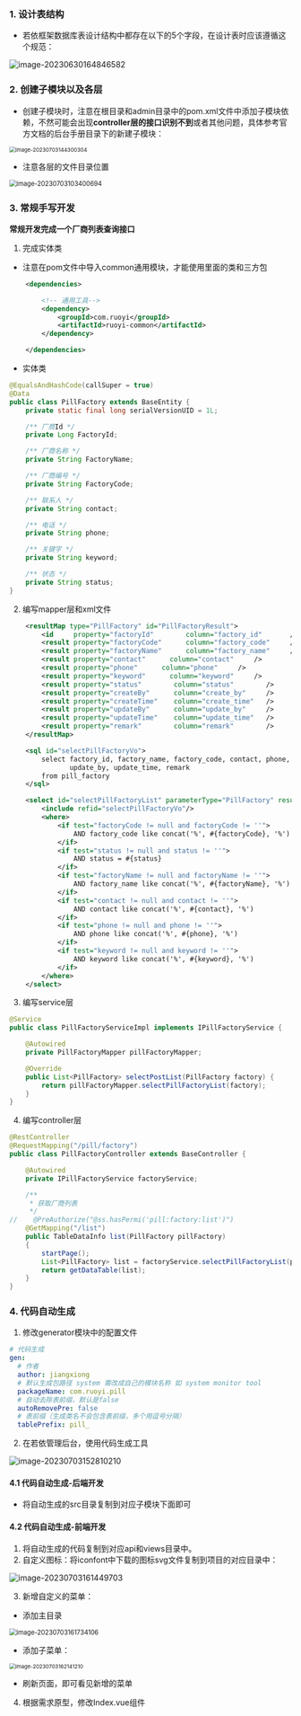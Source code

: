### 1. 设计表结构

- 若依框架数据库表设计结构中都存在以下的5个字段，在设计表时应该遵循这个规范：

![image-20230630164846582](RuoYi二次开发.assets/image-20230630164846582.png)

### 2. 创建子模块以及各层

- 创建子模块时，注意在根目录和admin目录中的pom.xml文件中添加子模块依赖，不然可能会出现**controller层的接口识别不到**或者其他问题，具体参考官方文档的后台手册目录下的新建子模块：

<img src="RuoYi二次开发.assets/image-20230703144300304.png" alt="image-20230703144300304" style="zoom:67%;" />

- 注意各层的文件目录位置

<img src="RuoYi二次开发.assets/image-20230703103400694.png" alt="image-20230703103400694" style="zoom:80%;" />

### 3. 常规手写开发

**常规开发完成一个厂商列表查询接口**

1. 完成实体类

- 注意在pom文件中导入common通用模块，才能使用里面的类和三方包

```xml
    <dependencies>

        <!-- 通用工具-->
        <dependency>
            <groupId>com.ruoyi</groupId>
            <artifactId>ruoyi-common</artifactId>
        </dependency>

    </dependencies>
```

- 实体类

```java
@EqualsAndHashCode(callSuper = true)
@Data
public class PillFactory extends BaseEntity {
    private static final long serialVersionUID = 1L;

    /** 厂商Id */
    private Long FactoryId;

    /** 厂商名称 */
    private String FactoryName;

    /** 厂商编号 */
    private String FactoryCode;

    /** 联系人 */
    private String contact;

    /** 电话 */
    private String phone;

    /** 关键字 */
    private String keyword;

    /** 状态 */
    private String status;
}
```

2. 编写mapper层和xml文件

```xml
    <resultMap type="PillFactory" id="PillFactoryResult">
        <id     property="factoryId"        column="factory_id"       />
        <result property="factoryCode"      column="factory_code"     />
        <result property="factoryName"      column="factory_name"     />
        <result property="contact"      column="contact"     />
        <result property="phone"      column="phone"     />
        <result property="keyword"      column="keyword"     />
        <result property="status"        column="status"        />
        <result property="createBy"      column="create_by"     />
        <result property="createTime"    column="create_time"   />
        <result property="updateBy"      column="update_by"     />
        <result property="updateTime"    column="update_time"   />
        <result property="remark"        column="remark"        />
    </resultMap>

    <sql id="selectPillFactoryVo">
        select factory_id, factory_name, factory_code, contact, phone, keyword, status, create_by, create_time,
               update_by, update_time, remark
        from pill_factory
    </sql>

    <select id="selectPillFactoryList" parameterType="PillFactory" resultMap="PillFactoryResult">
        <include refid="selectPillFactoryVo"/>
        <where>
            <if test="factoryCode != null and factoryCode != ''">
                AND factory_code like concat('%', #{factoryCode}, '%')
            </if>
            <if test="status != null and status != ''">
                AND status = #{status}
            </if>
            <if test="factoryName != null and factoryName != ''">
                AND factory_name like concat('%', #{factoryName}, '%')
            </if>
            <if test="contact != null and contact != ''">
                AND contact like concat('%', #{contact}, '%')
            </if>
            <if test="phone != null and phone != ''">
                AND phone like concat('%', #{phone}, '%')
            </if>
            <if test="keyword != null and keyword != ''">
                AND keyword like concat('%', #{keyword}, '%')
            </if>
        </where>
    </select>
```

3. 编写service层

```java
@Service
public class PillFactoryServiceImpl implements IPillFactoryService {

    @Autowired
    private PillFactoryMapper pillFactoryMapper;

    @Override
    public List<PillFactory> selectPostList(PillFactory factory) {
        return pillFactoryMapper.selectPillFactoryList(factory);
    }
}
```

4. 编写controller层

```java
@RestController
@RequestMapping("/pill/factory")
public class PillFactoryController extends BaseController {

    @Autowired
    private IPillFactoryService factoryService;

    /**
     * 获取厂商列表
     */
//    @PreAuthorize("@ss.hasPermi('pill:factory:list')")
    @GetMapping("/list")
    public TableDataInfo list(PillFactory pillFactory)
    {
        startPage();
        List<PillFactory> list = factoryService.selectPillFactoryList(pillFactory);
        return getDataTable(list);
    }
}
```

### 4. 代码自动生成

1. 修改generator模块中的配置文件

```yml
# 代码生成
gen: 
  # 作者
  author: jiangxiong
  # 默认生成包路径 system 需改成自己的模块名称 如 system monitor tool
  packageName: com.ruoyi.pill
  # 自动去除表前缀，默认是false
  autoRemovePre: false
  # 表前缀（生成类名不会包含表前缀，多个用逗号分隔）
  tablePrefix: pill_
```

2. 在若依管理后台，使用代码生成工具

![image-20230703152810210](RuoYi二次开发.assets/image-20230703152810210.png)

#### 4.1 代码自动生成-后端开发

- 将自动生成的src目录复制到对应子模块下面即可

#### 4.2 代码自动生成-前端开发

1. 将自动生成的代码复制到对应api和views目录中。
2. 自定义图标：将iconfont中下载的图标svg文件复制到项目的对应目录中：

![image-20230703161449703](RuoYi二次开发.assets/image-20230703161449703.png)

3. 新增自定义的菜单：

- 添加主目录

<img src="RuoYi二次开发.assets/image-20230703161734106.png" alt="image-20230703161734106" style="zoom:80%;" />

- 添加子菜单：

<img src="RuoYi二次开发.assets/image-20230703162141210.png" alt="image-20230703162141210" style="zoom: 67%;" />

- 刷新页面，即可看见新增的菜单

4. 根据需求原型，修改Index.vue组件

